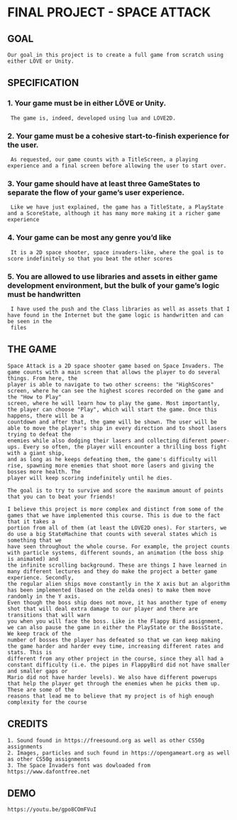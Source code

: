 # FINAL PROJECT - SPACE ATTACK

  ## GOAL
    Our goal in this project is to create a full game from scratch using either LÖVE or Unity.
  ## SPECIFICATION
   ### 1. Your game must be in either LÖVE or Unity.
     The game is, indeed, developed using lua and LÖVE2D.
   ### 2. Your game must be a cohesive start-to-finish experience for the user.
     As requested, our game counts with a TitleScreen, a playing experience and a final screen before allowing the user to start over.
   ### 3. Your game should have at least three GameStates to separate the flow of your game’s user experience.
     Like we have just explained, the game has a TitleState, a PlayState and a ScoreState, although it has many more making it a richer game experience
   ### 4. Your game can be most any genre you’d like
     It is a 2D space shooter, space invaders-like, where the goal is to score indefinitely so that you beat the other scores
   ### 5. You are allowed to use libraries and assets in either game development environment, but the bulk of your game’s logic must be handwritten
     I have used the push and the Class libraries as well as assets that I have found in the Internet but the game logic is handwritten and can be seen in the
     files
  ## THE GAME
    Space Attack is a 2D space shooter game based on Space Invaders. The game counts with a main screen that allows the player to do several things. From here, the
    player is able to navigate to two other screens: the "HighScores" screen, where he can see the highest scores recorded on the game and the "How to Play"
    screen, where he will learn how to play the game. Most importantly, the player can choose "Play", which will start the game. Once this happens, there will be a 
    countdown and after that, the game will be shown. The user will be able to move the player's ship in every direction and to shoot lasers trying to defeat the 
    enemies while also dodging their lasers and collecting diferent power-ups. Every so often, the player will encounter a thrilling boss fight with a giant ship, 
    and as long as he keeps defeating them, the game's difficulty will rise, spawning more enemies that shoot more lasers and giving the bosses more health. The 
    player will keep scoring indefinitely until he dies.
    
    The goal is to try to survive and score the maximum amount of points that you can to beat your friends!
    
    I believe this project is more complex and distinct from some of the games that we have implemented this course. This is due to the fact that it takes a 
    portion from all of them (at least the LOVE2D ones). For starters, we do use a big StateMachine that counts with several states which is something that we
    have seen throughout the whole course. For example, the project counts with particle systems, different sounds, an animation (the boss ship is animated) and
    the infinite scrolling background. These are things I have learned in many different lectures and they do make the project a better game experience. Secondly,
    the regular alien ships move constantly in the X axis but an algorithm has been implemented (based on the zelda ones) to make them move randomly in the Y axis.
    Even though the boss ship does not move, it has another type of enemy shot that will deal extra damage to our player and there are transitions that will warn
    you when you will face the boss. Like in the Flappy Bird assignment, we can also pause the game in either the PlayState or the BossState. We keep track of the
    number of bosses the player has defeated so that we can keep making the game harder and harder evey time, increasing different rates and stats. This is 
    different from any other project in the course, since they all had a constant difficulty (i.e. the pipes in FlappyBird did not have smaller and smaller gaps or
    Mario did not have harder levels). We also have different powerups that help the player get through the enemies when he picks them up. These are some of the
    reasons that lead me to believe that my project is of high enough complexity for the course
    
  ## CREDITS
    1. Sound found in https://freesound.org as well as other CS50g assignments
    2. Images, particles and such found in https://opengameart.org as well as other CS50g assignments
    3. The Space Invaders font was dowloaded from https://www.dafontfree.net
  
  ## DEMO
    https://youtu.be/gpo8COmFVuI

